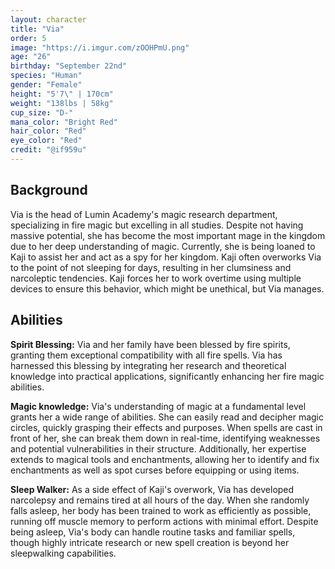 ```yaml
---
layout: character
title: "Via"
order: 5
image: "https://i.imgur.com/zOOHPmU.png"
age: "26"
birthday: "September 22nd"
species: "Human"
gender: "Female"
height: "5'7\" | 170cm"
weight: "138lbs | 58kg"
cup_size: "D-"
mana_color: "Bright Red"
hair_color: "Red"
eye_color: "Red"
credit: "@if959u"
---
```


## Background

Via is the head of Lumin Academy's magic research department, specializing in fire magic but excelling in all studies. Despite not having massive potential, she has become the most important mage in the kingdom due to her deep understanding of magic. Currently, she is being loaned to Kaji to assist her and act as a spy for her kingdom. Kaji often overworks Via to the point of not sleeping for days, resulting in her clumsiness and narcoleptic tendencies. Kaji forces her to work overtime using multiple devices to ensure this behavior, which might be unethical, but Via manages.

## Abilities

**Spirit Blessing:** Via and her family have been blessed by fire spirits, granting them exceptional compatibility with all fire spells. Via has harnessed this blessing by integrating her research and theoretical knowledge into practical applications, significantly enhancing her fire magic abilities.

**Magic knowledge:** Via's understanding of magic at a fundamental level grants her a wide range of abilities. She can easily read and decipher magic circles, quickly grasping their effects and purposes. When spells are cast in front of her, she can break them down in real-time, identifying weaknesses and potential vulnerabilities in their structure. Additionally, her expertise extends to magical tools and enchantments, allowing her to identify and fix enchantments as well as spot curses before equipping or using items.

**Sleep Walker:** As a side effect of Kaji's overwork, Via has developed narcolepsy and remains tired at all hours of the day. When she randomly falls asleep, her body has been trained to work as efficiently as possible, running off muscle memory to perform actions with minimal effort. Despite being asleep, Via's body can handle routine tasks and familiar spells, though highly intricate research or new spell creation is beyond her sleepwalking capabilities.
